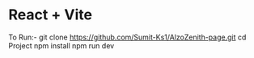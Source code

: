 # React + Vite

To Run:-
git clone https://github.com/Sumit-Ks1/AlzoZenith-page.git
cd Project
npm install 
npm run dev

